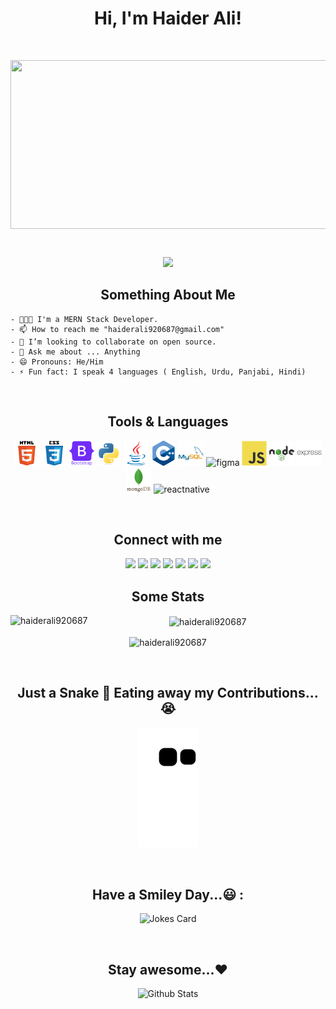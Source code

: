 <h1 align="center">  Hi, I'm Haider Ali! </h1>

<br>
<p align="center">
  <img src="https://blogger.googleusercontent.com/img/b/R29vZ2xl/AVvXsEipv79Mc-nn7m3m0hl_8plVkPPL21vvMAdQHdzHjIhJ-ywX1JwXaF_GKtvVj5BGa1gjqd76zhJ6pukQgm1WyrygFm9lan5xPIM2z-xSq2piIqKQuRk0XbLt5JXemoHbTi9CF5l10JAK5J2yIqbd9xIv3l33n56oAufQRG9fI-E859SErlCcuT_l2YXf6mg/s832/code.png" align="center" height="270" width="550"/>
</p>

<br>
<p align="center">
  <a>
    <img src="https://readme-typing-svg.herokuapp.com/?lines=Self-Taught%20Front-End%20Developer,;β%20Microsoft%20Learn%20Student%20Ambassador;Devsinc%20Student%20Ambassador,;Computer%20Science%20Student,;Love%20to%20learn%20new%20technologies;&font=Fira%20Code&center=true&width=520&height=45&color=1572B6&vCenter=true&size=27">
  </a>
</p>


<h2 align="center">Something About Me</h2>

```golang
- 👨🏻‍💻 I'm a MERN Stack Developer.
- 📫 How to reach me "haiderali920687@gmail.com"
- 👯 I’m looking to collaborate on open source.
- 💬 Ask me about ... Anything
- 😄 Pronouns: He/Him
- ⚡ Fun fact: I speak 4 languages ( English, Urdu, Panjabi, Hindi)
```


<br>
<!-- <div align="center">
<p align="center">Workstation</p> -->
<div align="center">
<h2 align="center">Tools & Languages</h2>
  
<p align="center"> 
<a> 
  <img src="https://raw.githubusercontent.com/devicons/devicon/master/icons/html5/html5-original-wordmark.svg" alt="html5" width="40" height="40"/> 
</a>
<a> 
  <img src="https://raw.githubusercontent.com/devicons/devicon/master/icons/css3/css3-original-wordmark.svg" alt="css3" width="40" height="40"/> 
</a>   
<a> 
  <img src="https://raw.githubusercontent.com/devicons/devicon/master/icons/bootstrap/bootstrap-plain-wordmark.svg" alt="bootstrap" width="40" height="40"/> 
</a> 

<a> 
  <img src="https://raw.githubusercontent.com/devicons/devicon/master/icons/python/python-original.svg" alt="python" width="40" height="40"/> 
</a>
<a> 
  <img src="https://raw.githubusercontent.com/devicons/devicon/master/icons/java/java-original.svg" alt="java" width="40" height="40"/> 
</a> 
<a> 
  <img src="https://raw.githubusercontent.com/devicons/devicon/master/icons/cplusplus/cplusplus-original.svg" alt="cplusplus" width="40" height="40"/> 
</a> 
<a> 
  <img src="https://raw.githubusercontent.com/devicons/devicon/master/icons/mysql/mysql-original-wordmark.svg" alt="mysql" width="40" height="40"/> 
</a> 

<a> 
  <img src="https://www.vectorlogo.zone/logos/figma/figma-icon.svg" alt="figma" width="40" height="40"/> 
</a> 

<a> 
  <img src="https://raw.githubusercontent.com/devicons/devicon/master/icons/javascript/javascript-original.svg" alt="javascript" width="40" height="40"/> 
</a> 
<a> 
  <img src="https://raw.githubusercontent.com/devicons/devicon/master/icons/nodejs/nodejs-original-wordmark.svg" alt="nodejs" width="40" height="40"/> 
</a> 
<a> 
  <img src="https://raw.githubusercontent.com/devicons/devicon/master/icons/express/express-original-wordmark.svg" alt="express" width="40" height="40"/> 
</a>
<a> 
  <img src="https://raw.githubusercontent.com/devicons/devicon/master/icons/mongodb/mongodb-original-wordmark.svg" alt="mongodb" width="40" height="40"/> 
</a>
<a> 
  <img src="https://reactnative.dev/img/header_logo.svg" alt="reactnative" width="40" height="40"/> 
</a> 
  
</p>
</div>

<br>



<!--:Social Media Links!-->
<div align="center">
<h2 align="center">Connect with me</h2>
<a href = "https://www.instagram.com/haideralispeaks/"><img src="https://blogger.googleusercontent.com/img/a/AVvXsEgnhK-glS5v-LnxnZW08FvKXjBizMQh6aSfXdPxc1aKEH7SWgLRLYEtVRO-73rNeI4TqDHiQdiRWjommr-2-aakw9X8kdgSBB2CeQ2WK7QbB-jUD_FI9mJMSb9dMS9bSoZOmLiKJvhf4x_Fla5bieHHd6iIQ-z7UvwG3Z5_P58nJYFoQcuoFvSotLJD"/width = 48px></a> 
<a href = "https://problemsolvingbyjava.blogspot.com/"><img src="https://blogger.googleusercontent.com/img/a/AVvXsEjWIxKK5jwgpC0DVpY7J3h7JNUIF5N_UeAB0Jhj5eARGFZ7r6BuXKblFa5Ol9rVXLX5fnvs1DxeE1di-beJ65KQcBNNhy0ccNs2hw6ytq5ujRT2_7piza0Tc_W6ICcaAUPHFsCalxcIBQuV8t9j-iNcZnRO35Nd8QGimHx6l9qbno51pudUIlibI9yn"/width = 48px></a>
<a href = "https://medium.com/@haiderali920687"><img src="https://blogger.googleusercontent.com/img/a/AVvXsEiNEfmbJaslXW1FX8-uCJmqdczdWDyds06xvKBGkV3_Aby8axdHH4Q_RLgzTobxw838Co9r8FHyoWaTd-0uOOIPtS4mEibVwpSJicoXnj-SnewzwG8Pryywro5ZMCsouIGgk4X3amdSAFpm4VuhxCOwZ_0ryc9hMCmJuI1Db3o0kiEqYKZB7OLo74iG"/width = 48px></a>
<a href = "https://linkedin.com/in/haiderali920687"><img src="https://img.icons8.com/fluent/48/000000/linkedin.png"/></a>
<a href = "https://stackoverflow.com/users/16567868/haider-ali"><img src="[https://img.icons8.com/fluent/48/000000/stack-overflow.png](https://icons8.com/icon/16473/stack-overflow)"/></a>
<a href = "https://linktr.ee/haideralispeaks"><img src="https://blogger.googleusercontent.com/img/a/AVvXsEj2JjeLTl_kpVvfZVFH8XCN3j8--GVPjCaK--KaNTgJJnWO3KHvxPfxaoun9SGpNRXPhG9WW_ZnhWSTyhlQlXwy-JVfOMe_fuaW8KH67UNw5oTTIaAw48Ki1CM7XHM46sgH1MAWt8ymWDAJB01agup65QHUWJhqoOJEmxb6eGo1ajJHWUrQ6EqqBJ7k"/ width = 48px></a>
<a href = "https://twitter.com/haideralispeaks"><img src="https://img.icons8.com/fluent/48/000000/twitter.png"/></a>

  
<br>
<h2 align="center">Some Stats</h2>



<p><img align="left" src="https://github-readme-stats.vercel.app/api/top-langs?username=haiderali920687&show_icons=true&locale=en&layout=compact" alt="haiderali920687" /></p>

<p>&nbsp;<img align="center" src="https://github-readme-stats.vercel.app/api?username=haiderali920687&show_icons=true&locale=en" alt="haiderali920687" /></p>

<p><img align="center" src="https://github-readme-streak-stats.herokuapp.com/?user=haiderali920687&" alt="haiderali920687" /></p>

<br>

## Just a Snake 🐍 Eating away my Contributions...😭
![snake gif](https://raw.githubusercontent.com/avinash-218/avinash-218/output/github-contribution-grid-snake.svg)

<br>    
    
## Have a Smiley Day...😃 :<br>
![Jokes Card](https://readme-jokes.vercel.app/api)

<br>
    
<h2 align='center'>Stay awesome...❤</h2>

<p align="center">
        <img src="https://raw.githubusercontent.com/bornmay/bornmay/Update/svg/Bottom.svg" alt="Github Stats" />
</p>






